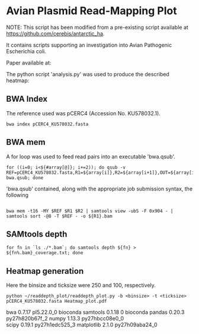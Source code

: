 # Avian Plasmid Read-Mapping Plot

NOTE: This script has been modified from a pre-existing script available at <https://github.com/cerebis/antarctic_ha>.

It contains scripts supporting an investigation into Avian Pathogenic Escherichia coli.

Paper available at:

The python script 'analysis.py' was used to produce the described heatmap:

## BWA Index
The reference used was pCERC4 (Accession No. KU578032.1).
```
bwa index pCERC4_KU578032.fasta
```

## BWA mem
A for loop was used to feed read pairs into an executable 'bwa.qsub'.
```
for ((i=0; i<${#array[@]}; i+=2)); do qsub -v REF=pCERC4_KU578032.fasta,R1=${array[i]},R2=${array[i+1]},OUT=${array[i]%R1_001.fastq.gz} bwa.qsub; done
```
'bwa.qsub' contained, along with the appropriate job submission syntax, the following
```

bwa mem -t16 -MY $REF $R1 $R2 | samtools view -ubS -F 0x904 - | samtools sort -@8 -T $REF - -o ${R1}.bam           
```
## SAMtools depth 
```
for fn in `ls ./*.bam`; do samtools depth ${fn} > ${fn%.bam}_coverage.txt; done
```
## Heatmap generation
Here the binsize and ticksize were 250 and 100, respectively.

```
python ~/readdepth_plot/readdepth_plot.py -b <binsize> -t <ticksize> pCERC4_KU578032.fasta Heatmap_plot.pdf
```



bwa                       0.7.17               pl5.22.0_0    bioconda
samtools                  0.1.18                        0    bioconda
pandas                    0.20.3           py27h820b67f_2 
numpy                     1.13.3           py27hbcc08e0_0  
scipy                     0.19.1           py27h1edc525_3
matplotlib                2.1.0            py27h09aba24_0
